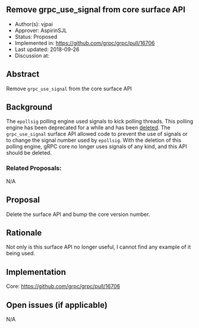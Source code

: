 Remove grpc_use_signal from core surface API
----
* Author(s): vjpai
* Approver: AspirinSJL
* Status: Proposed
* Implemented in: https://github.com/grpc/grpc/pull/16706
* Last updated: 2018-09-26
* Discussion at: 

## Abstract

Remove `grpc_use_signal` from the core surface API

## Background

The `epollsig` polling engine used signals to kick polling
threads. This polling engine has been deprecated for a while and has
been [deleted](https://github.com/grpc/grpc/pull/16679). The
`grpc_use_signal` surface API allowed code to prevent the use of
signals or to change the signal number used by `epollsig`. With the
deletion of this polling engine, gRPC core no longer uses signals of
any kind, and this API should be deleted.


### Related Proposals:

N/A

## Proposal

Delete the surface API and bump the core version number.

## Rationale

Not only is this surface API no longer useful, I cannot find any
example of it being used.

## Implementation

Core: https://github.com/grpc/grpc/pull/16706

## Open issues (if applicable)

N/A
